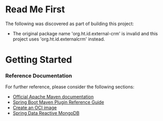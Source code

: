 # Read Me First
The following was discovered as part of building this project:

* The original package name 'org.ht.id.external-crm' is invalid and this project uses 'org.ht.id.externalcrm' instead.

# Getting Started

### Reference Documentation
For further reference, please consider the following sections:

* [Official Apache Maven documentation](https://maven.apache.org/guides/index.html)
* [Spring Boot Maven Plugin Reference Guide](https://docs.spring.io/spring-boot/docs/2.4.2/maven-plugin/reference/html/)
* [Create an OCI image](https://docs.spring.io/spring-boot/docs/2.4.2/maven-plugin/reference/html/#build-image)
* [Spring Data Reactive MongoDB](https://docs.spring.io/spring-boot/docs/2.4.2/reference/htmlsingle/#boot-features-mongodb)


